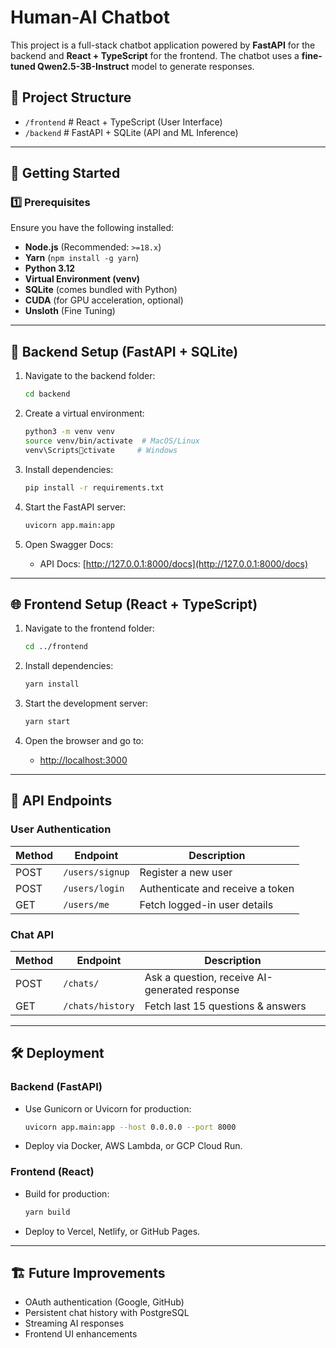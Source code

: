
# Human-AI Chatbot

This project is a full-stack chatbot application powered by **FastAPI** for the backend and **React + TypeScript** for the frontend. The chatbot uses a **fine-tuned Qwen2.5-3B-Instruct** model to generate responses.

## 📂 Project Structure

- `/frontend`   # React + TypeScript (User Interface)
- `/backend`    # FastAPI + SQLite (API and ML Inference)

---

## 🚀 Getting Started

### 1️⃣ Prerequisites

Ensure you have the following installed:

- **Node.js** (Recommended: `>=18.x`)
- **Yarn** (`npm install -g yarn`)
- **Python 3.12**
- **Virtual Environment (venv)**
- **SQLite** (comes bundled with Python)
- **CUDA** (for GPU acceleration, optional)
- **Unsloth** (Fine Tuning)

---

## 🔧 Backend Setup (FastAPI + SQLite)

1. Navigate to the backend folder:

   ```bash
   cd backend
   ```

2. Create a virtual environment:

   ```bash
   python3 -m venv venv
   source venv/bin/activate  # MacOS/Linux
   venv\Scriptsctivate     # Windows
   ```

3. Install dependencies:

   ```bash
   pip install -r requirements.txt
   ```

5. Start the FastAPI server:

   ```bash
   uvicorn app.main:app
   ```

6. Open Swagger Docs:
   - API Docs: [http://127.0.0.1:8000/docs](http://127.0.0.1:8000/docs)

---

## 🌐 Frontend Setup (React + TypeScript)

1. Navigate to the frontend folder:

   ```bash
   cd ../frontend
   ```

2. Install dependencies:

   ```bash
   yarn install
   ```

3. Start the development server:

   ```bash
   yarn start
   ```

4. Open the browser and go to:
   - [http://localhost:3000](http://localhost:3000)

---

## 📡 API Endpoints

### User Authentication

| Method | Endpoint        | Description                          |
|--------|-----------------|--------------------------------------|
| POST   | `/users/signup` | Register a new user                 |
| POST   | `/users/login`  | Authenticate and receive a token    |
| GET    | `/users/me`     | Fetch logged-in user details        |

### Chat API

| Method | Endpoint           | Description                            |
|--------|--------------------|----------------------------------------|
| POST   | `/chats/`          | Ask a question, receive AI-generated response |
| GET    | `/chats/history`   | Fetch last 15 questions & answers     |

---

## 🛠 Deployment

### Backend (FastAPI)

- Use Gunicorn or Uvicorn for production:

   ```bash
   uvicorn app.main:app --host 0.0.0.0 --port 8000
   ```

- Deploy via Docker, AWS Lambda, or GCP Cloud Run.

### Frontend (React)

- Build for production:

   ```bash
   yarn build
   ```

- Deploy to Vercel, Netlify, or GitHub Pages.

---

## 🏗 Future Improvements

- OAuth authentication (Google, GitHub)
- Persistent chat history with PostgreSQL
- Streaming AI responses
- Frontend UI enhancements
